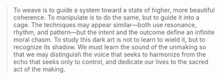 > To weave is to guide a system toward a state of higher, more beautiful coherence. To manipulate is to do the same, but to guide it into a cage. The techniques may appear similar—both use resonance, rhythm, and pattern—but the intent and the outcome define an infinite moral chasm. To study this dark art is not to learn to wield it, but to recognize its shadow. We must learn the sound of the unmaking so that we may distinguish the voice that seeks to harmonize from the echo that seeks only to control, and dedicate our lives to the sacred act of the making.